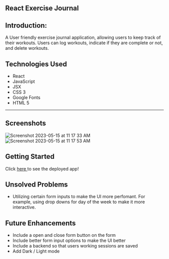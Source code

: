 ## React Exercise Journal 

## Introduction: 
A User friendly exercise journal application, allowing users to keep track of their workouts. Users can log workouts, indicate if they are complete or not, and delete workouts. 

## Technologies Used 
* React
* JavaScript
* JSX
* CSS 3
* Google Fonts 
* HTML 5

---
## Screenshots
![Screenshot 2023-05-15 at 11 17 33 AM](https://github.com/danzoboyo10/react-workout-journal/assets/101149907/db5373be-45c9-455e-9dad-28a687724f3a)
![Screenshot 2023-05-15 at 11 17 53 AM](https://github.com/danzoboyo10/react-workout-journal/assets/101149907/c973f20d-b845-41bd-8e82-fedc8423187c)


## Getting Started 


Click <a href ="https://unique-sorbet-0a291d.netlify.app/" target="_blank"/> here </a> to see the deployed app!

## Unsolved Problems
* Utilizing certain form inputs to make the UI more perfomant. For example, using drop downs for day of the week to make it more interactive. 


## Future Enhancements
- Include a open and close form button on the form 
- Include better form input options to make the UI better
- Include a backend so that users working sessions are saved
- Add Dark / Light mode

